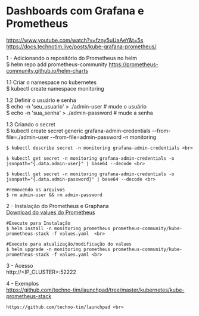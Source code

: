 # Dashboards com Grafana e Prometheus

https://www.youtube.com/watch?v=fzny5uUaAeY&t=5s <br>
https://docs.technotim.live/posts/kube-grafana-prometheus/ <br>



1 - Adicionando o repositório do Prometheus no helm <br>
    $ helm repo add prometheus-community https://prometheus-community.github.io/helm-charts <br>

1.1 Criar o namespace no kubernetes <br>
    $ kubectl create namespace monitoring <br>

1.2 Definir o usuário e senha <br>
    $ echo -n 'seu_usuario' > ./admin-user # mude o usuário <br>
    $ echo -n 'sua_senha' > ./admin-password # mude a senha <br>

1.3 Criando o secret <br>
    $ kubectl create secret generic grafana-admin-credentials --from-file=./admin-user --from-file=admin-password -n monitoring <br>

    $ kubectl describe secret -n monitoring grafana-admin-credentials <br>

    $ kubectl get secret -n monitoring grafana-admin-credentials -o jsonpath="{.data.admin-user}" | base64 --decode <br>

    $ kubectl get secret -n monitoring grafana-admin-credentials -o jsonpath="{.data.admin-password}" | base64 --decode <br>

    #removendo os arquivos
    $ rm admin-user && rm admin-password


2 - Instalação do Prometheus e Graphana <br>
    <a href="https://github.com/techno-tim/launchpad/tree/master/kubernetes/kube-prometheus-stack">Download do values do Prometheus</a> <br>

    #Execute para Instalação
    $ helm install -n monitoring prometheus prometheus-community/kube-prometheus-stack -f values.yaml  <br>

    #Execute para atualização/modificação do values
    $ helm upgrade -n monitoring prometheus prometheus-community/kube-prometheus-stack -f values.yaml <br>


3 - Acesso <br>
    http://<IP_CLUSTER>:52222     <br>


4 - Exemplos <br>
    https://github.com/techno-tim/launchpad/tree/master/kubernetes/kube-prometheus-stack <br>

    https://github.com/techno-tim/launchpad <br>











